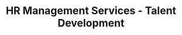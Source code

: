 ---
layout: standards
permalink: /fibf-hr-td/
title: HR Management Services - Talent Development
sub-title: Talent Development
sec-title: HR Management Services Standards Lead
sec-name: OPM, Human Resources Line of Business
contact: HRLoB@opm.gov
sec-website: www.opm.gov/services-for-agencies/hr-line-of-business/
sec-website-href: https://www.opm.gov/services-for-agencies/hr-line-of-business/
sec-references: Human Capital Business Reference Model
sec-references-href: https://www.opm.gov/services-for-agencies/hr-line-of-business/hc-business-reference-model/
metrics-content: hr/talent-development/performance-metrics.html
capabilities-content: hr/talent-development/capabilities.html
lifecycle-content: hr/talent-development/lifecycle.html
lifecycle-pdf: assets/files/downloads/hr/talent-development/HCM Business Lifecycle and Capabilities_A3 (Talent Development).xlsx
lifecycle-source-document: assets/files/downloads/hr/talent-development/HCM Business Lifecycle and Capabilities_A3 (Talent Development).xlsx
capabilities-source-document-type: xls
lifecycle-source-document-type: xls
capabilities-source-document: assets/files/downloads/hr/talent-development/HCM Business Lifecycle and Capabilities_A3 (Talent Development).xlsx
capabilities-pdf: assets/files/downloads/hr/talent-development/HCM Business Lifecycle and Capabilities_A3 (Talent Development).xlsx
performance-metrics-pdf: assets/files/downloads/hr/talent-development/HCM Service Measures_A3 (Talent Development).xlsx
data-elements-content: hr/talent-development/data-elements.html
standard-data-elements-pdf: assets/files/downloads/hr/talent-development/HCM Data Standards_A3 (Talent Development).xlsx
all-zip: assets/files/downloads/hr/talent-development/talent-development.zip
---